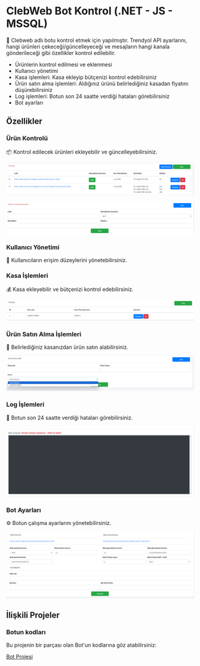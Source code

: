 # ClebWeb Bot Kontrol (.NET - JS - MSSQL)

🔧 Clebweb adlı botu kontrol etmek için yapılmıştır. Trendyol API ayarlarını, hangi ürünleri çekeceği/güncelleyeceği ve mesajların hangi kanala gönderileceği gibi özellikler kontrol edilebilir.

- Ürünlerin kontrol edilmesi ve eklenmesi
- Kullanıcı yönetimi
- Kasa işlemleri: Kasa ekleyip bütçenizi kontrol edebilirsiniz
- Ürün satın alma işlemleri: Aldığınız ürünü belirlediğiniz kasadan fiyatını düşürebilirsiniz
- Log işlemleri: Botun son 24 saatte verdiği hataları görebilirsiniz
- Bot ayarları

## Özellikler

### Ürün Kontrolü

📦 Kontrol edilecek ürünleri ekleyebilir ve güncelleyebilirsiniz.

![Ürünler](image/ürünsayfası.png)

![Ürün Ekleme](image/ürünekleme.png)

### Kullanıcı Yönetimi

👤 Kullanıcıların erişim düzeylerini yönetebilirsiniz.

### Kasa İşlemleri

💰 Kasa ekleyebilir ve bütçenizi kontrol edebilirsiniz.

![Kasa](image/kasa.png)

### Ürün Satın Alma İşlemleri

🛒 Belirlediğiniz kasanızdan ürün satın alabilirsiniz.

![Ürün Alımı](image/ürümalımı.png)

### Log İşlemleri

📝 Botun son 24 saatte verdiği hataları görebilirsiniz.

![Log](image/log.png)

### Bot Ayarları

⚙️ Botun çalışma ayarlarını yönetebilirsiniz.

![Bot Ayarları](image/botayar.png)

## İlişkili Projeler

### Botun kodları

Bu projenin bir parçası olan Bot'un kodlarına göz atabilirsiniz:

[Bot Projesi](https://github.com/beytullahtapan/ClebWebBotu)
